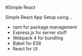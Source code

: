 #Simple React

Simple React App Setup using...

- npm for package management
- Express.js for server stuff
- Webpack 4 for bundling
- Babel for ES6 
- React for UI
